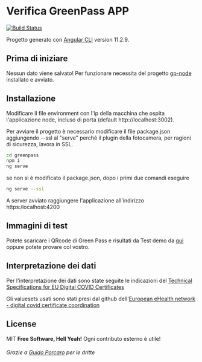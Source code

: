# Verifica GreenPass APP


[![Build Status](https://travis-ci.org/joemccann/dillinger.svg?branch=master)](https://travis-ci.org/joemccann/dillinger)

Progetto generato con [Angular CLI](https://github.com/angular/angular-cli) version 11.2.9.

## Prima di iniziare

Nessun dato viene salvato!
Per funzionare necessita del progetto [gp-node](https://github.com/alexucgit/gp-node) installato e avviato.

## Installazione

Modificare il file environment con l'ip della macchina che ospita l'applicazione node, incluso di porta (default http://localhost:3002).

Per avviare il progetto è necessario modificare il file package.json aggiungendo --ssl al "serve" perchè il plugin della fotocamera, per ragioni di sicurezza, lavora in SSL.

```sh
cd greenpass
npm i
ng serve
```
se non si è modificato il package.json, dopo i primi due comandi eseguire
```sh
ng serve --ssl
```
A server avviato raggiungere l'applicazione all'indirizzo https:/localhost:4200


## Immagini di test

Potete scaricare i QRcode di Green Pass e risultati da Test demo da [qui](https://github.com/eu-digital-green-certificates/dgc-testdata/tree/main/IT) oppure potete provare col vostro.

## Interpretazione dei dati

Per l'interpretazione dei dati sono state seguite le indicazioni del [Technical Specifications
for EU Digital COVID Certificates](https://ec.europa.eu/health/sites/default/files/ehealth/docs/covid-certificate_json_specification_en.pdf)

Gli valuesets usati sono stati presi dal github dell'[European eHealth network - digital covid certificate coordination
](https://github.com/ehn-dcc-development/ehn-dcc-schema/tree/release/1.3.0/valuesets)

## License

MIT
**Free Software, Hell Yeah!**
Ogni contributo esterno è utile!
###### Grazie a [Guido Porcaro](https://github.com/elgorditosalsero) per le dritte
